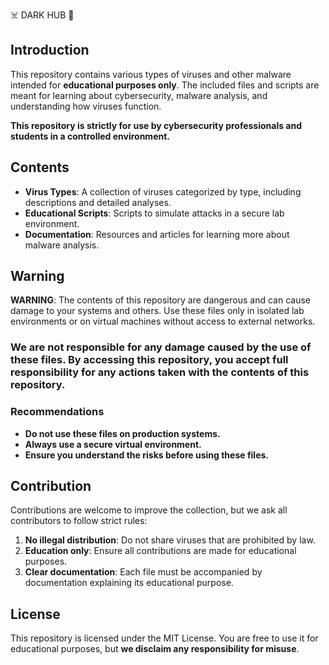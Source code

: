 ☠️  DARK HUB 🤬

## Introduction

This repository contains various types of viruses and other malware intended for **educational purposes only**. The included files and scripts are meant for learning about cybersecurity, malware analysis, and understanding how viruses function.

**This repository is strictly for use by cybersecurity professionals and students in a controlled environment.**

## Contents

- **Virus Types**: A collection of viruses categorized by type, including descriptions and detailed analyses.
- **Educational Scripts**: Scripts to simulate attacks in a secure lab environment.
- **Documentation**: Resources and articles for learning more about malware analysis.

## Warning

**WARNING**: The contents of this repository are dangerous and can cause damage to your systems and others. Use these files only in isolated lab environments or on virtual machines without access to external networks.

### We are not responsible for any damage caused by the use of these files. By accessing this repository, you accept full responsibility for any actions taken with the contents of this repository.

### Recommendations

- **Do not use these files on production systems.**
- **Always use a secure virtual environment.**
- **Ensure you understand the risks before using these files.**

## Contribution

Contributions are welcome to improve the collection, but we ask all contributors to follow strict rules:

1. **No illegal distribution**: Do not share viruses that are prohibited by law.
2. **Education only**: Ensure all contributions are made for educational purposes.
3. **Clear documentation**: Each file must be accompanied by documentation explaining its educational purpose.

## License

This repository is licensed under the MIT License. You are free to use it for educational purposes, but **we disclaim any responsibility for misuse**.


